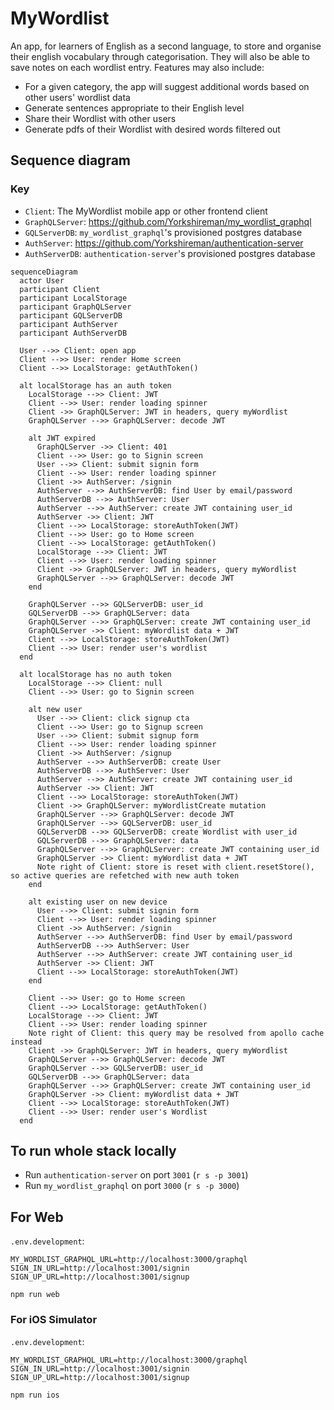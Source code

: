 # MyWordlist
An app, for learners of English as a second language, to store and organise their english vocabulary through categorisation. They will also be able to save notes on each wordlist entry. Features may also include:

* For a given category, the app will suggest additional words based on other users' wordlist data
* Generate sentences appropriate to their English level
* Share their Wordlist with other users
* Generate pdfs of their Wordlist with desired words filtered out

## Sequence diagram
### Key
* `Client`: The MyWordlist mobile app or other frontend client
* `GraphQLServer`: https://github.com/Yorkshireman/my_wordlist_graphql
* `GQLServerDB`: `my_wordlist_graphql`'s provisioned postgres database
* `AuthServer`: https://github.com/Yorkshireman/authentication-server
* `AuthServerDB`: `authentication-server`'s provisioned postgres database

```mermaid
sequenceDiagram
  actor User
  participant Client
  participant LocalStorage
  participant GraphQLServer
  participant GQLServerDB
  participant AuthServer
  participant AuthServerDB

  User -->> Client: open app
  Client -->> User: render Home screen
  Client -->> LocalStorage: getAuthToken()

  alt localStorage has an auth token
    LocalStorage -->> Client: JWT
    Client -->> User: render loading spinner
    Client ->> GraphQLServer: JWT in headers, query myWordlist
    GraphQLServer -->> GraphQLServer: decode JWT

    alt JWT expired
      GraphQLServer ->> Client: 401
      Client -->> User: go to Signin screen
      User -->> Client: submit signin form
      Client -->> User: render loading spinner
      Client ->> AuthServer: /signin
      AuthServer -->> AuthServerDB: find User by email/password
      AuthServerDB -->> AuthServer: User
      AuthServer -->> AuthServer: create JWT containing user_id
      AuthServer ->> Client: JWT
      Client -->> LocalStorage: storeAuthToken(JWT)
      Client -->> User: go to Home screen
      Client -->> LocalStorage: getAuthToken()
      LocalStorage -->> Client: JWT
      Client -->> User: render loading spinner
      Client ->> GraphQLServer: JWT in headers, query myWordlist
      GraphQLServer -->> GraphQLServer: decode JWT
    end

    GraphQLServer -->> GQLServerDB: user_id
    GQLServerDB -->> GraphQLServer: data
    GraphQLServer -->> GraphQLServer: create JWT containing user_id
    GraphQLServer ->> Client: myWordlist data + JWT
    Client -->> LocalStorage: storeAuthToken(JWT)
    Client -->> User: render user's wordlist
  end

  alt localStorage has no auth token
    LocalStorage -->> Client: null
    Client -->> User: go to Signin screen

    alt new user
      User -->> Client: click signup cta
      Client -->> User: go to Signup screen
      User -->> Client: submit signup form
      Client -->> User: render loading spinner
      Client ->> AuthServer: /signup
      AuthServer -->> AuthServerDB: create User
      AuthServerDB -->> AuthServer: User
      AuthServer -->> AuthServer: create JWT containing user_id
      AuthServer ->> Client: JWT
      Client -->> LocalStorage: storeAuthToken(JWT)
      Client ->> GraphQLServer: myWordlistCreate mutation
      GraphQLServer -->> GraphQLServer: decode JWT
      GraphQLServer -->> GQLServerDB: user_id
      GQLServerDB -->> GQLServerDB: create Wordlist with user_id
      GQLServerDB -->> GraphQLServer: data
      GraphQLServer -->> GraphQLServer: create JWT containing user_id
      GraphQLServer ->> Client: myWordlist data + JWT
      Note right of Client: store is reset with client.resetStore(), so active queries are refetched with new auth token
    end

    alt existing user on new device
      User -->> Client: submit signin form
      Client -->> User: render loading spinner
      Client ->> AuthServer: /signin
      AuthServer -->> AuthServerDB: find User by email/password
      AuthServerDB -->> AuthServer: User
      AuthServer -->> AuthServer: create JWT containing user_id
      AuthServer ->> Client: JWT
      Client -->> LocalStorage: storeAuthToken(JWT)
    end

    Client -->> User: go to Home screen
    Client -->> LocalStorage: getAuthToken()
    LocalStorage -->> Client: JWT
    Client -->> User: render loading spinner
    Note right of Client: this query may be resolved from apollo cache instead
    Client ->> GraphQLServer: JWT in headers, query myWordlist
    GraphQLServer -->> GraphQLServer: decode JWT
    GraphQLServer -->> GQLServerDB: user_id
    GQLServerDB -->> GraphQLServer: data
    GraphQLServer -->> GraphQLServer: create JWT containing user_id
    GraphQLServer ->> Client: myWordlist data + JWT
    Client -->> LocalStorage: storeAuthToken(JWT)
    Client -->> User: render user's Wordlist
  end
```

## To run whole stack locally

* Run `authentication-server` on port `3001` (`r s -p 3001`)
* Run `my_wordlist_graphql` on port `3000` (`r s -p 3000`)

## For Web
`.env.development`:
```
MY_WORDLIST_GRAPHQL_URL=http://localhost:3000/graphql
SIGN_IN_URL=http://localhost:3001/signin
SIGN_UP_URL=http://localhost:3001/signup
```
`npm run web`

### For iOS Simulator
`.env.development`:
```
MY_WORDLIST_GRAPHQL_URL=http://localhost:3000/graphql
SIGN_IN_URL=http://localhost:3001/signin
SIGN_UP_URL=http://localhost:3001/signup
```
`npm run ios`

